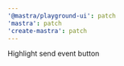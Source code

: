 ```yaml
---
'@mastra/playground-ui': patch
'mastra': patch
'create-mastra': patch
---
```


Highlight send event button
